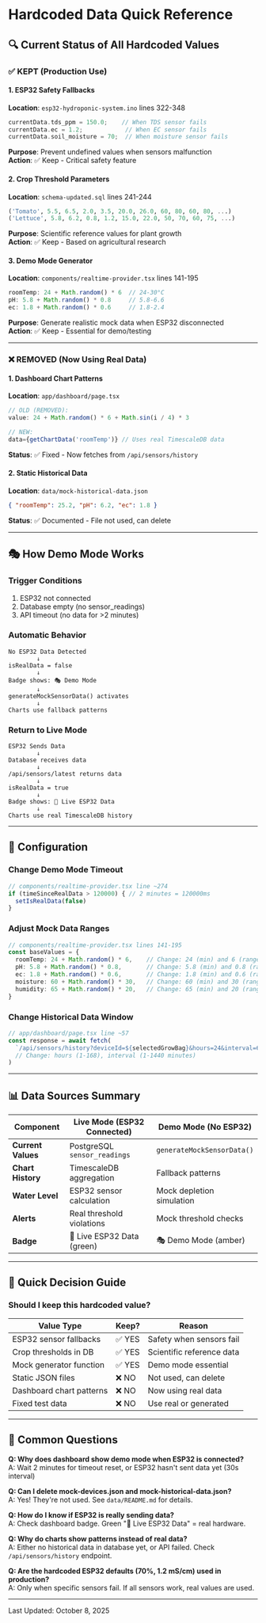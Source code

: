 # Hardcoded Data Quick Reference

## 🔍 Current Status of All Hardcoded Values

### ✅ **KEPT (Production Use)**

#### 1. **ESP32 Safety Fallbacks**
**Location**: `esp32-hydroponic-system.ino` lines 322-348
```cpp
currentData.tds_ppm = 150.0;    // When TDS sensor fails
currentData.ec = 1.2;            // When EC sensor fails
currentData.soil_moisture = 70;  // When moisture sensor fails
```
**Purpose**: Prevent undefined values when sensors malfunction  
**Action**: ✅ Keep - Critical safety feature

#### 2. **Crop Threshold Parameters**
**Location**: `schema-updated.sql` lines 241-244
```sql
('Tomato', 5.5, 6.5, 2.0, 3.5, 20.0, 26.0, 60, 80, 60, 80, ...)
('Lettuce', 5.8, 6.2, 0.8, 1.2, 15.0, 22.0, 50, 70, 60, 75, ...)
```
**Purpose**: Scientific reference values for plant growth  
**Action**: ✅ Keep - Based on agricultural research

#### 3. **Demo Mode Generator**
**Location**: `components/realtime-provider.tsx` lines 141-195
```typescript
roomTemp: 24 + Math.random() * 6  // 24-30°C
pH: 5.8 + Math.random() * 0.8     // 5.8-6.6
ec: 1.8 + Math.random() * 0.6     // 1.8-2.4
```
**Purpose**: Generate realistic mock data when ESP32 disconnected  
**Action**: ✅ Keep - Essential for demo/testing

---

### ❌ **REMOVED (Now Using Real Data)**

#### 1. **Dashboard Chart Patterns**
**Location**: `app/dashboard/page.tsx`
```typescript
// OLD (REMOVED):
value: 24 + Math.random() * 6 + Math.sin(i / 4) * 3

// NEW:
data={getChartData('roomTemp')} // Uses real TimescaleDB data
```
**Status**: ✅ Fixed - Now fetches from `/api/sensors/history`

#### 2. **Static Historical Data**
**Location**: `data/mock-historical-data.json`
```json
{ "roomTemp": 25.2, "pH": 6.2, "ec": 1.8 }
```
**Status**: ✅ Documented - File not used, can delete

---

## 🎭 How Demo Mode Works

### **Trigger Conditions**
1. ESP32 not connected
2. Database empty (no sensor_readings)
3. API timeout (no data for >2 minutes)

### **Automatic Behavior**
```
No ESP32 Data Detected
        ↓
isRealData = false
        ↓
Badge shows: 🎭 Demo Mode
        ↓
generateMockSensorData() activates
        ↓
Charts use fallback patterns
```

### **Return to Live Mode**
```
ESP32 Sends Data
        ↓
Database receives data
        ↓
/api/sensors/latest returns data
        ↓
isRealData = true
        ↓
Badge shows: 📡 Live ESP32 Data
        ↓
Charts use real TimescaleDB history
```

---

## 🔧 Configuration

### **Change Demo Mode Timeout**
```typescript
// components/realtime-provider.tsx line ~274
if (timeSinceRealData > 120000) { // 2 minutes = 120000ms
  setIsRealData(false)
}
```

### **Adjust Mock Data Ranges**
```typescript
// components/realtime-provider.tsx lines 141-195
const baseValues = {
  roomTemp: 24 + Math.random() * 6,    // Change: 24 (min) and 6 (range)
  pH: 5.8 + Math.random() * 0.8,       // Change: 5.8 (min) and 0.8 (range)
  ec: 1.8 + Math.random() * 0.6,       // Change: 1.8 (min) and 0.6 (range)
  moisture: 60 + Math.random() * 30,   // Change: 60 (min) and 30 (range)
  humidity: 65 + Math.random() * 20,   // Change: 65 (min) and 20 (range)
}
```

### **Change Historical Data Window**
```typescript
// app/dashboard/page.tsx line ~57
const response = await fetch(
  `/api/sensors/history?deviceId=${selectedGrowBag}&hours=24&interval=60`
  // Change: hours (1-168), interval (1-1440 minutes)
)
```

---

## 📊 Data Sources Summary

| Component | Live Mode (ESP32 Connected) | Demo Mode (No ESP32) |
|-----------|----------------------------|---------------------|
| **Current Values** | PostgreSQL `sensor_readings` | `generateMockSensorData()` |
| **Chart History** | TimescaleDB aggregation | Fallback patterns |
| **Water Level** | ESP32 sensor calculation | Mock depletion simulation |
| **Alerts** | Real threshold violations | Mock threshold checks |
| **Badge** | 📡 Live ESP32 Data (green) | 🎭 Demo Mode (amber) |

---

## 🎯 Quick Decision Guide

### **Should I keep this hardcoded value?**

| Value Type | Keep? | Reason |
|------------|-------|---------|
| ESP32 sensor fallbacks | ✅ YES | Safety when sensors fail |
| Crop thresholds in DB | ✅ YES | Scientific reference data |
| Mock generator function | ✅ YES | Demo mode essential |
| Static JSON files | ❌ NO | Not used, can delete |
| Dashboard chart patterns | ❌ NO | Now using real data |
| Fixed test data | ❌ NO | Use real or generated |

---

## 🚨 Common Questions

**Q: Why does dashboard show demo mode when ESP32 is connected?**  
A: Wait 2 minutes for timeout reset, or ESP32 hasn't sent data yet (30s interval)

**Q: Can I delete mock-devices.json and mock-historical-data.json?**  
A: Yes! They're not used. See `data/README.md` for details.

**Q: How do I know if ESP32 is really sending data?**  
A: Check dashboard badge. Green "📡 Live ESP32 Data" = real hardware.

**Q: Why do charts show patterns instead of real data?**  
A: Either no historical data in database yet, or API failed. Check `/api/sensors/history` endpoint.

**Q: Are the hardcoded ESP32 defaults (70%, 1.2 mS/cm) used in production?**  
A: Only when specific sensors fail. If all sensors work, real values are used.

---

Last Updated: October 8, 2025
